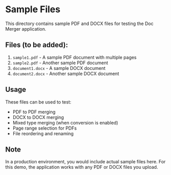 # Sample Files

This directory contains sample PDF and DOCX files for testing the Doc Merger application.

## Files (to be added):

1. `sample1.pdf` - A sample PDF document with multiple pages
2. `sample2.pdf` - Another sample PDF document 
3. `document1.docx` - A sample DOCX document
4. `document2.docx` - Another sample DOCX document

## Usage

These files can be used to test:
- PDF to PDF merging
- DOCX to DOCX merging  
- Mixed type merging (when conversion is enabled)
- Page range selection for PDFs
- File reordering and renaming

## Note

In a production environment, you would include actual sample files here. For this demo, the application works with any PDF or DOCX files you upload.
